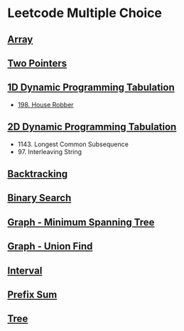 # Leetcode Multiple Choice
## [Array](https://github.com/anitacheung83/leetcode/blob/main/Array.md)
## [Two Pointers](https://github.com/anitacheung83/leetcode/blob/main/Two%20Pointers%20.md)
## [1D Dynamic Programming Tabulation](https://github.com/anitacheung83/leetcode/blob/main/1D%20Dynamic%20Programming%20Tabulation.md)
   * [198\. House Robber](https://github.com/anitacheung83/leetcode/blob/main/1D%20Dynamic%20Programming%20Tabulation.md#198-house-robber)
## [2D Dynamic Programming Tabulation](https://github.com/anitacheung83/leetcode/blob/main/2D%20Dynamic%20Programming%20Tabulation.md)
   * 1143\. Longest Common Subsequence
   * 97\. Interleaving String
## [Backtracking](https://github.com/anitacheung83/leetcode/blob/main/Backtracking.md)
## [Binary Search](https://github.com/anitacheung83/leetcode/blob/main/Binary%20Search.md)
## [Graph - Minimum Spanning Tree](https://github.com/anitacheung83/leetcode/blob/main/Graph%20Minimum%20Spanning%20Tree.md)
## [Graph - Union Find](https://github.com/anitacheung83/leetcode/blob/main/Graph%20UnionFind.md)
## [Interval](https://github.com/anitacheung83/leetcode/blob/main/Interval.md)
## [Prefix Sum](https://github.com/anitacheung83/leetcode/blob/main/Prefix%20Sum.md)
## [Tree](https://github.com/anitacheung83/leetcode/blob/main/Tree.md)
